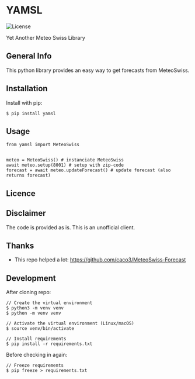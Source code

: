 # YAMSL
![License](https://img.shields.io/github/license/gwrd-ch/yamsl)

Yet Another Meteo Swiss Library

## General Info
This python library provides an easy way to get forecasts from MeteoSwiss.

## Installation
Install with pip:
```
$ pip install yamsl
```

## Usage

```
from yamsl import MeteoSwiss


meteo = MeteoSwiss() # instanciate MeteoSwiss
await meteo.setup(8001) # setup with zip-code
forecast = await meteo.updateForecast() # update forecast (also returns forecast)
```

## Licence


## Disclaimer
The code is provided as is. This is an unofficial client.

## Thanks
* This repo helped a lot: https://github.com/caco3/MeteoSwiss-Forecast

## Development

After cloning repo:
```
// Create the virtual environment
$ python3 -m venv venv
$ python -m venv venv

// Activate the virtual environment (Linux/macOS)
$ source venv/bin/activate

// Install requirements
$ pip install -r requirements.txt
```

Before checking in again:
```
// Freeze requirements
$ pip freeze > requirements.txt
```